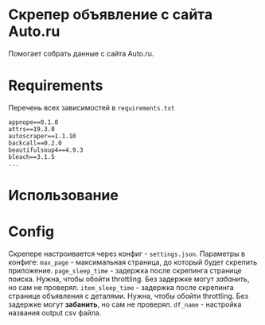 # Скрепер объявление с сайта Auto.ru
Помогает собрать данные с сайта Auto.ru.

# Requirements
Перечень всех зависимостей в `requirements.txt`
```
appnope==0.1.0
attrs==19.3.0
autoscraper==1.1.10
backcall==0.2.0
beautifulsoup4==4.9.3
bleach==3.1.5
...
```

# Использование

# Config
Скрепере настроивается через конфиг - `settings.json`.
    Параметры в конфиге:
    `max_page` - максимальная страница, до который будет скрепить приложение.
    `page_sleep_time` - задержка после скрепинга странице поиска. Нужна, чтобы обойти throttling. Без задержке могут *забанить*, но сам не проверял.
    `item_sleep_time` - задержка после скрепинга странице объявления с деталями. Нужна, чтобы обойти throttling. Без задержке могут **забанить**, но сам не проверял.
    `df_name` - настройка названия output csv файла.